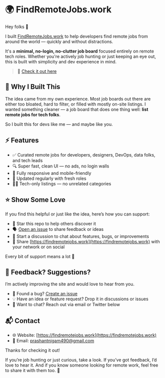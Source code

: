 # 🌍 FindRemoteJobs.work

Hey folks 👋

I built [FindRemoteJobs.work](https://findremotejobs.work) to help developers find remote jobs from around the world — quickly and without distractions.

It's a **minimal, no-login, no-clutter job board** focused entirely on remote tech roles. Whether you're actively job hunting or just keeping an eye out, this is built with simplicity and dev experience in mind.

> 📌 [Check it out here](https://findremotejobs.work)


## 🧠 Why I Built This

The idea came from my own experience. Most job boards out there are either too bloated, hard to filter, or filled with mostly on-site listings. I wanted something cleaner — a job board that does one thing well: **list remote jobs for tech folks**.

So I built this for devs like me — and maybe like you.


## ⚡ Features

- ✅ Curated remote jobs for developers, designers, DevOps, data folks, and tech leads  
- 🔍 Super fast, clean UI — no ads, no login walls  
- 📱 Fully responsive and mobile-friendly  
- 📅 Updated regularly with fresh roles  
- 🧑‍💻 Tech-only listings — no unrelated categories  


## ⭐ Show Some Love

If you find this helpful or just like the idea, here’s how you can support:

- 🌟 Star this repo to help others discover it  
- 🗣️ [Open an issue](https://github.com/Prashant4900/FindRemoteJobs/issues) to share feedback or ideas  
- 🧵 Start a discussion to chat about features, bugs, or improvements  
- 📢 Share [https://findremotejobs.work](https://findremotejobs.work) with your network or on social

Every bit of support means a lot 🙏


<!--
## 🔧 Built With

This project is built using a modern Dart-based stack:

- 🧱 **Backend**: [shelf](https://pub.dev/packages/shelf) for API and routing  
- 🎨 **Frontend**: [jaspr](https://pub.dev/packages/jaspr) for fast, reactive UI (Flutter-style for the web)  
- ⚙️ Modular architecture and SSR-ready  
- 🧪 Fully self-hosted — no third-party platform lock-in

---
-->

## 💬 Feedback? Suggestions?

I’m actively improving the site and would love to hear from you.

- 🐛 Found a bug? [Create an issue](https://github.com/Prashant4900/FindRemoteJobs/issues)
- 💡 Have an idea or feature request? Drop it in discussions or issues
- 💌 Want to chat? Reach out via email or Twitter below



## 📬 Contact

- 🌐 Website: [https://findremotejobs.work](https://findremotejobs.work)  
- 📧 Email: [prashantnigam490@gmail.com](mailto:prashantnigam490@gmail.com)



Thanks for checking it out!

If you’re job hunting or just curious, take a look. If you’ve got feedback, I’d love to hear it. And if you know someone looking for remote work, feel free to share it with them too. 🚀

